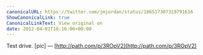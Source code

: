 ```yaml
---
canonicalURL: https://twitter.com/jmjordan/status/186517307319791616
ShowCanonicalLink: true
CanonicalLinkText: View original on
date: 2012-04-01T18:16:06+00:00
---
```

Test drive. [pic] — [http://path.com/p/3ROpV2](http://path.com/p/3ROpV2)